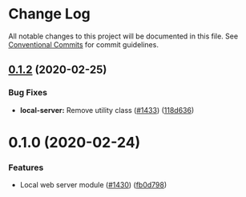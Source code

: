 # Change Log

All notable changes to this project will be documented in this file.
See [Conventional Commits](https://conventionalcommits.org) for commit guidelines.

## [0.1.2](https://github.com/wireapp/wire-desktop-packages/tree/master/packages/local-server/compare/@wireapp/local-server@0.1.0...@wireapp/local-server@0.1.2) (2020-02-25)


### Bug Fixes

* **local-server:** Remove utility class ([#1433](https://github.com/wireapp/wire-desktop-packages/tree/master/packages/local-server/issues/1433)) ([118d636](https://github.com/wireapp/wire-desktop-packages/tree/master/packages/local-server/commit/118d636))





# 0.1.0 (2020-02-24)


### Features

* Local web server module ([#1430](https://github.com/wireapp/wire-desktop-packages/tree/master/packages/local-server/issues/1430)) ([fb0d798](https://github.com/wireapp/wire-desktop-packages/tree/master/packages/local-server/commit/fb0d798))
